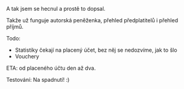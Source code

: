 A tak jsem se hecnul a prostě to dopsal.

Takže už funguje autorská peněženka, přehled předplatitelů i přehled příjmů.

Todo:

- Statistiky čekají na placený účet, bez něj se nedozvíme, jak to šlo
- Vouchery

ETA: od placeného účtu den až dva.

Testování: Na spadnutí! :)